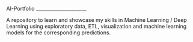 AI-Portfolio _____________________

A repository to learn and showcase my skills in Machine Learning / Deep Learning 
using exploratory data, ETL, visualization and machine learning models for the corresponding predictions.










